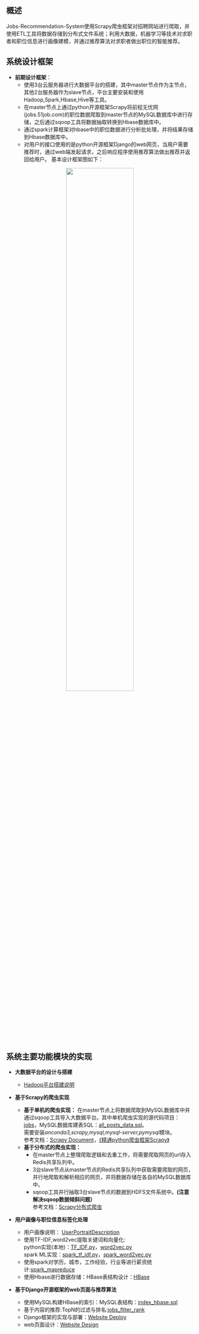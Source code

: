 ## 概述  
Jobs-Recommendation-System使用Scrapy爬虫框架对招聘网站进行爬取，并使用ETL工具将数据存储到分布式文件系统；利用大数据，机器学习等技术对求职者和职位信息进行画像建模，并通过推荐算法对求职者做出职位的智能推荐。  

## 系统设计框架  
* **前期设计框架**：  
  * 使用3台云服务器进行大数据平台的搭建，其中master节点作为主节点，其他2台服务器作为slave节点，平台主要安装和使用Hadoop,Spark,Hbase,Hive等工具。
  * 在master节点上通过python开源框架Scrapy将前程无忧网(jobs.51job.com)的职位数据爬取到master节点的MySQL数据库中进行存储，之后通过sqoop工具将数据抽取转换到Hbase数据库中。
  * 通过spark计算框架对hbase中的职位数据进行分析批处理，并将结果存储到Hbase数据库中。
  * 对用户的接口使用的是python开源框架Django的web网页，当用户需要推荐时，通过web端发起请求，之后响应程序使用推荐算法做出推荐并返回给用户。
  基本设计框架图如下：
<div align=center>
  <img src="https://github.com/efishliu/Jobs-Recommendation-System/blob/master/image/%E7%BB%98%E5%9B%BE1.jpg?raw=true" width = 60% height = 60% />
</div>  


## 系统主要功能模块的实现  
* **大数据平台的设计与搭建**  
  * [Hadoop平台搭建说明](https://github.com/efishliu/Jobs-Recommendation-System/blob/master/Hadoop/Hadoop%20Installtion%20Description.md)

* **基于Scrapy的爬虫实现**  
    * **基于单机的爬虫实现：** 在master节点上将数据爬取到MySQL数据库中并通过sqoop工具导入大数据平台。其中单机爬虫实现的源代码项目：[jobs](https://github.com/efishliu/Jobs-Recommendation-System/tree/master/Scrapy/jobs)，MySQL数据库建表SQL：[all_posts_data.sql](https://github.com/efishliu/Jobs-Recommendation-System/blob/master/Scrapy/all_posts_data.sql)。  
    需要安装*anconda3,scrapy,mysql,mysql-server,pymysql*模块。  
    参考文档：[Scrapy Document](https://scrapy.org/doc/)，[《精通python爬虫框架Scrapy》]()
    * **基于分布式的爬虫实现：**
      * 在master节点上整理爬取逻辑和去重工作，将需要爬取网页的url存入Redis共享队列中。  
      * 3台slave节点从master节点的Redis共享队列中获取需要爬取的网页，并行地爬取和解析相应的网页，并将数据存储在各自的MySQL数据库中。  
      * sqoop工具并行抽取3台slave节点的数据到HDFS文件系统中。**(注意解决sqoop数据倾斜问题）**  
    参考文档：[Scrapy分布式爬虫](https://edu.csdn.net/notebook/python/week10/9.html)

* **用户画像与职位信息标签化处理**  
    * 用户画像说明： [UserPortraitDescription](https://github.com/efishliu/Jobs-Recommendation-System/blob/master/User%20Portrait/UserPortraitDescription.md)  
    * 使用TF-IDF,word2vec提取关键词和向量化:  
    python实现(本地)：[TF_IDF.py]()，[word2vec.py]()  
    spark ML实现：[spark_tf_idf.py]()，[spark_word2vec.py]()
    * 使用spark对学历，城市，工作经验，行业等进行薪资统计:[spark_mapreduce]()
    * 使用Hbase进行数据存储：HBase表结构设计：[HBase]()
* **基于Django开源框架的web页面与推荐算法**  
    * 使用MySQL构建HBase的索引：MySQL表结构：[index_hbase.sql]()
    * 基于内容的推荐:TopN的过滤与排名:[jobs_fliter_rank]()
    * Django框架的实现与部署：[Website Deploy](https://github.com/efishliu/Jobs-Recommendation-System/tree/master/Website/Website%20Deploy)
    * web页面设计：[Website Design](https://github.com/efishliu/Jobs-Recommendation-System/tree/master/Website/Website%20Design)
 
